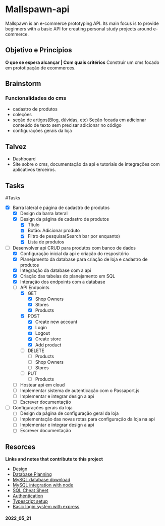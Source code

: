 # Mallspawn-api
Mallspawn is an e-commerce prototyping API. Its main focus is to provide beginners with a basic API for creating personal study projects around e-commerce.

## Objetivo e Princípios
 **O que se espera alcançar | Com quais critérios**
Construir um cms focado em prototipação de ecommerces. 

## Brainstorm
### Funcionalidades do cms
- cadastro de produtos
- coleções
- seção de artigos(Blog, dúvidas, etc) Seção focada em adicionar conteúdo de texto sem precisar adicionar no código
- configurações gerais da loja

## Talvez
- Dashboard
- Site sobre o cms, documentação da api e tutoriais de integrações com aplicativos terceiros.

## Tasks
#Tasks 
- [x] Barra lateral e página de cadastro de produtos
	- [x] Design da barra lateral
	- [x] Design da página de cadastro de produtos
		- [x] Título
		- [x] Botão: Adicionar produto
		- [x] Filtro de pesquisa(Search bar por enquanto)
		- [x] Lista de produtos
- [ ] Desenvolver api CRUD para produtos com banco de dados
	- [x] Configuração inicial da api e criação do respositório
	- [x] Planejamento da database para criação de loja e cadastro de produtos
	- [x] Integração da database com a api
	- [x] Criação das tabelas do planejamento em SQL
	- [x] Interação dos endpoints com a database
	- [ ] API Endpoints
		- [x] GET
			- [x] Shop Owners
			- [x] Stores
			- [x] Products
		- [x] POST
			- [x] Create new account
			- [x] Login
			- [x] Logout
			- [x] Create store
			- [x] Add product
		- [ ] DELETE
			- [ ] Products
			- [ ] Shop Owners
			- [ ] Stores
		- [ ] PUT
			- [ ] Products
	- [ ] Hostear api em cloud
	- [ ] Implementar sistema de autenticação com o Passaport.js
	- [ ] Implementar e integrar design a api
	- [ ] Escrever documentação 
- [ ] Configurações gerais da loja
	- [ ] Design da página de configuração geral da loja
	- [ ] Implementação das novas rotas para configuração da loja na api
	- [ ] Implementar e integrar design a api
	- [ ] Escrever documentação  

## Resorces
**Links and notes that contribute to this project**
- [Design](https://www.figma.com/file/fw4fMMrNWkHwMHlWop44rh/Untitled?node-id=0%3A1)
- [Database Planning](https://whimsical.com/mallspawn-GqgVNZpYeHbkbdcu7oZiuC)
- [MySQL database download](https://dev.mysql.com/downloads/file/?id=511552)
- [MySQL integration with node](https://github.com/sidorares/node-mysql2)
- [SQL Cheat Sheet](https://devhints.io/mysql)
- [Authentication](https://www.passportjs.org/)
- [Typescript setup](https://blog.appsignal.com/2022/01/19/how-to-set-up-a-nodejs-project-with-typescript.html)
- [Basic login system with express](https://codeshack.io/basic-login-system-nodejs-express-mysql/)

#### 2022_05_21